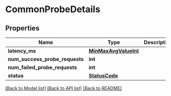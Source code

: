 # CommonProbeDetails

## Properties
Name | Type | Description | Notes
------------ | ------------- | ------------- | -------------
**latency_ms** | [**MinMaxAvgValueInt**](MinMaxAvgValueInt.md) |  | [optional] 
**num_success_probe_requests** | **int** |  | [optional] 
**num_failed_probe_requests** | **int** |  | [optional] 
**status** | [**StatusCode**](StatusCode.md) |  | [optional] 

[[Back to Model list]](../README.md#documentation-for-models) [[Back to API list]](../README.md#documentation-for-api-endpoints) [[Back to README]](../README.md)

